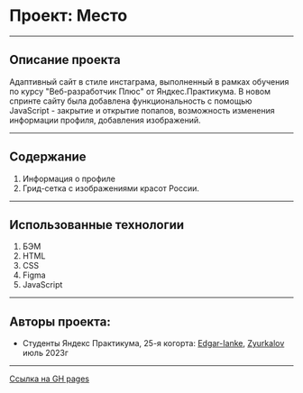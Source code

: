 # Проект: Место
------------------------------ 

## **Описание проекта**
Адаптивный сайт в стиле инстаграма, выполненный в рамках обучения по курсу "Веб-разработчик Плюс" от Яндкес.Практикума. В новом спринте сайту была добавлена функциональность с помощью JavaScript - закрытие и открытие попапов, возможность изменения информации профиля, добавления изображений.

------------------------------ 

## **Содержание**
1. Информация о профиле
2. Грид-сетка с изображениями красот России.
------------------------------ 
## **Использованные технологии**
1. БЭМ
2. HTML
3. CSS
4. Figma
5. JavaScript
------------------------------ 
## **Авторы проекта:**
- Cтуденты Яндекс Практикума, 25-я когорта: [Edgar-Ianke](https://github.com/edgar-ianke?tab=repositories/), [Zyurkalov](https://github.com/Zyurkalov?tab=repositories/) июль 2023г
------------------------------ 
[Ссылка на GH pages](https://edgar-ianke.github.io/mesto-project/)
